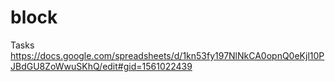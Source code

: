 # block

Tasks
https://docs.google.com/spreadsheets/d/1kn53fy197NlNkCA0opnQ0eKjl10PJBdGU8ZoWwuSKhQ/edit#gid=1561022439
